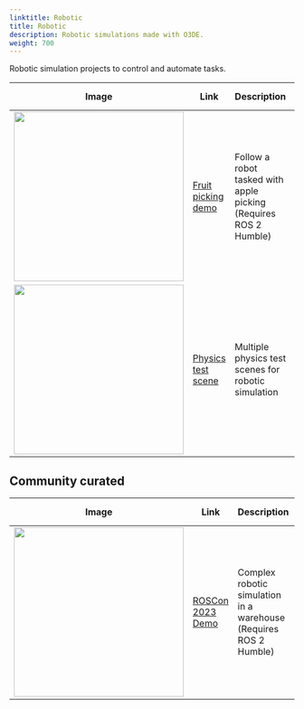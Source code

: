 ```yaml
---
linktitle: Robotic
title: Robotic
description: Robotic simulations made with O3DE.
weight: 700
---
```


Robotic simulation projects to control and automate tasks.

| Image | Link | Description | Language | Last Updated |
| - | - | - | - | - |
| <img src="/images/learning-guide/samples/robotic/fruit-picking.png" width="300px" /> | [Fruit picking demo](https://github.com/o3de/ROSConDemo) | Follow a robot tasked with apple picking \(Requires ROS 2 Humble) | C++, Lua | O3DE **23.10.1**. February 5, 2024 |
| <img src="/images/learning-guide/samples/robotic/physics-test-scene.png" width="300px" /> | [Physics test scene](https://github.com/o3de/o3de-physics-test-scene) | Multiple physics test scenes for robotic simulation | C++, Lua | N/A |



## Community curated

| Image | Link | Description | Language | Last Updated |
| - | - | - | - | - |
| <img src="/images/learning-guide/samples/robotic/roscon-2023.png" width="300px" /> | [ROSCon 2023 Demo](https://github.com/RobotecAI/ROSCon2023Demo) | Complex robotic simulation in a warehouse \(Requires ROS 2 Humble) | C++ | O3DE **24.09.2**. February 19, 2025 |
